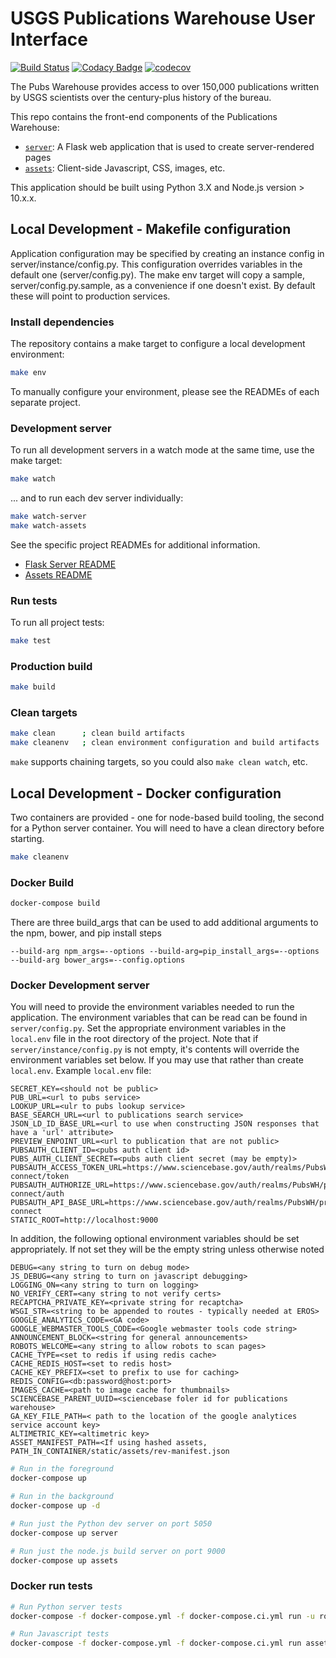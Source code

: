 # USGS Publications Warehouse User Interface

[![Build Status](https://travis-ci.com/usgs/pubswh-ui.svg?branch=master)](https://travis-ci.com/usgs/pubswh-ui)
[![Codacy Badge](https://api.codacy.com/project/badge/Grade/1f1df7eea3b04596bdb66fcaccb095e1)](https://www.codacy.com/app/usgs_wma_dev/pubswh-ui?utm_source=github.com&amp;utm_medium=referral&amp;utm_content=usgs/pubswh-ui&amp;utm_campaign=Badge_Grade)
[![codecov](https://codecov.io/gh/usgs/pubswh-ui/branch/master/graph/badge.svg)](https://codecov.io/gh/usgs/pubswh-ui)

The Pubs Warehouse provides access to over 150,000 publications written by USGS
scientists over the century-plus history of the bureau.

This repo contains the front-end components of the Publications Warehouse:

- [`server`](server): A Flask web application that is used to create server-rendered pages
- [`assets`](assets): Client-side Javascript, CSS, images, etc.

This application should be built using Python 3.X and Node.js version > 10.x.x.

## Local Development - Makefile configuration
Application configuration may be specified by creating an instance config in server/instance/config.py. This 
configuration overrides variables in the default one (server/config.py). The make env target will copy a 
sample, server/config.py.sample, as a convenience if one doesn't exist. By default these will point to 
production services.

### Install dependencies

The repository contains a make target to configure a local development environment:

```bash
make env
```

To manually configure your environment, please see the READMEs of each separate project.

### Development server

To run all development servers in a watch mode at the same time, use the make target:

```bash
make watch
```

... and to run each dev server individually:

```bash
make watch-server
make watch-assets
```

See the specific project READMEs for additional information.

- [Flask Server README](./server/README.md)
- [Assets README](./assets/README.md)

### Run tests

To run all project tests:

```bash
make test
```

### Production build

```bash
make build
```

### Clean targets

```bash
make clean      ; clean build artifacts
make cleanenv   ; clean environment configuration and build artifacts
```

`make` supports chaining targets, so you could also `make clean watch`, etc.

## Local Development - Docker configuration

Two containers are provided - one for node-based build tooling, the second for
a Python server container. You will need to have a clean directory before starting.
```bash
make cleanenv
```
### Docker Build

```bash
docker-compose build
```
There are three build_args that can be used to add additional arguments to the npm, bower, and pip install steps
```
--build-arg npm_args=--options --build-arg=pip_install_args=--options --build-arg bower_args=--config.options
```

### Docker Development server

You will need to provide the environment variables needed to run the application. The environment variables that
can be read can be found in ```server/config.py```. Set the appropriate environment
variables in the `local.env` file in the root directory of the project.  Note that if ```server/instance/config.py```
is not empty, it's contents will override the environment variables set below. If you may use that rather than create
```local.env```. Example `local.env` file:
```text
SECRET_KEY=<should not be public>
PUB_URL=<url to pubs service>
LOOKUP_URL=<ulr to pubs lookup service>
BASE_SEARCH_URL=<url to publications search service>
JSON_LD_ID_BASE_URL=<url to use when constructing JSON responses that have a 'url' attribute>
PREVIEW_ENPOINT_URL=<url to publication that are not public>
PUBSAUTH_CLIENT_ID=<pubs auth client id>
PUBS_AUTH_CLIENT_SECRET=<pubs auth client secret (may be empty)>
PUBSAUTH_ACCESS_TOKEN_URL=https://www.sciencebase.gov/auth/realms/PubsWH/protocol/openid-connect/token
PUBSAUTH_AUTHORIZE_URL=https://www.sciencebase.gov/auth/realms/PubsWH/protocol/openid-connect/auth
PUBSAUTH_API_BASE_URL=https://www.sciencebase.gov/auth/realms/PubsWH/protocol/openid-connect
STATIC_ROOT=http://localhost:9000
```

In addition, the following optional environment variables should be set appropriately. If not set they will be
the empty string unless otherwise noted
```text
DEBUG=<any string to turn on debug mode>
JS_DEBUG=<any string to turn on javascript debugging>
LOGGING_ON=<any string to turn on logging>
NO_VERIFY_CERT=<any string to not verify certs>
RECAPTCHA_PRIVATE_KEY=<private string for recaptcha>
WSGI_STR=<string to be appended to routes - typically needed at EROS>
GOOGLE_ANALYTICS_CODE=<GA code>
GOOGLE_WEBMASTER_TOOLS_CODE=<Google webmaster tools code string>
ANNOUNCEMENT_BLOCK=<string for general announcements>
ROBOTS_WELCOME=<any string to allow robots to scan pages>
CACHE_TYPE=<set to redis if using redis cache>
CACHE_REDIS_HOST=<set to redis host>
CACHE_KEY_PREFIX=<set to prefix to use for caching>
REDIS_CONFIG=<db:password@host:port>
IMAGES_CACHE=<path to image cache for thumbnails>
SCIENCEBASE_PARENT_UUID=<sciencebase foler id for publications warehouse>
GA_KEY_FILE_PATH=< path to the location of the google analytices service account key>
ALTIMETRIC_KEY=<altimetric key>
ASSET_MANIFEST_PATH=<If using hashed assets, PATH_IN_CONTAINER/static/assets/rev-manifest.json
```
```bash
# Run in the foreground
docker-compose up

# Run in the background
docker-compose up -d

# Run just the Python dev server on port 5050
docker-compose up server

# Run just the node.js build server on port 9000
docker-compose up assets
```

### Docker run tests

```bash
# Run Python server tests
docker-compose -f docker-compose.yml -f docker-compose.ci.yml run -u root server

# Run Javascript tests
docker-compose -f docker-compose.yml -f docker-compose.ci.yml run assets
```